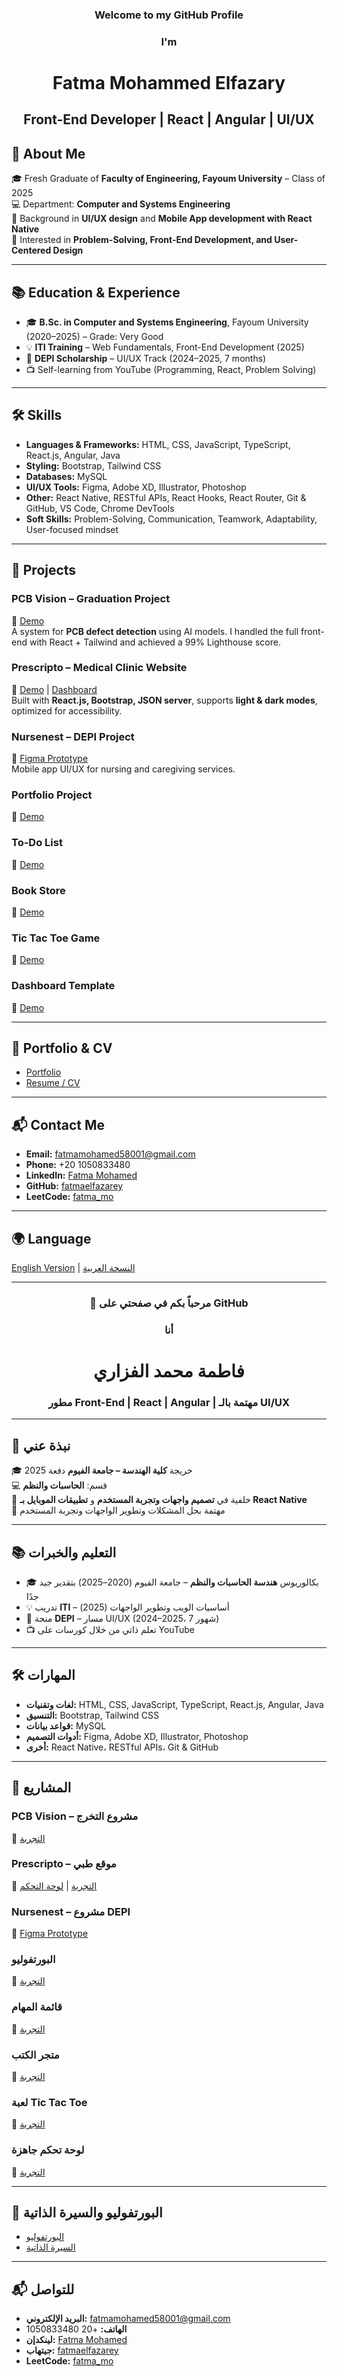 <div align="center">

### Welcome to my GitHub Profile  

### I'm  
<h1>Fatma Mohammed Elfazary</h1>  

## Front-End Developer | React | Angular | UI/UX   

</div>  


## 📝 About Me  
🎓 Fresh Graduate of **Faculty of Engineering, Fayoum University** – Class of 2025  
💻 Department: **Computer and Systems Engineering**  
📱 Background in **UI/UX design** and **Mobile App development with React Native**  
🧩 Interested in **Problem-Solving, Front-End Development, and User-Centered Design**  

---

## 📚 Education & Experience  
- 🎓 **B.Sc. in Computer and Systems Engineering**, Fayoum University (2020–2025) – Grade: Very Good  
- 💡 **ITI Training** – Web Fundamentals, Front-End Development (2025)  
- 🚀 **DEPI Scholarship** – UI/UX Track (2024–2025, 7 months)  
- 📺 Self-learning from YouTube (Programming, React, Problem Solving)  

---

## 🛠 Skills  
- **Languages & Frameworks:** HTML, CSS, JavaScript, TypeScript, React.js, Angular, Java  
- **Styling:** Bootstrap, Tailwind CSS  
- **Databases:** MySQL  
- **UI/UX Tools:** Figma, Adobe XD, Illustrator, Photoshop  
- **Other:** React Native, RESTful APIs, React Hooks, React Router, Git & GitHub, VS Code, Chrome DevTools  
- **Soft Skills:** Problem-Solving, Communication, Teamwork, Adaptability, User-focused mindset  

---

## 📂 Projects  

### PCB Vision – Graduation Project  
🔗 [Demo](https://pcb-vision-07.vercel.app/)  
A system for **PCB defect detection** using AI models. I handled the full front-end with React + Tailwind and achieved a 99% Lighthouse score.  

### Prescripto – Medical Clinic Website  
🔗 [Demo](https://prescripto11.vercel.app/) | [Dashboard](https://prescripto-dashboard-v02.vercel.app/)  
Built with **React.js, Bootstrap, JSON server**, supports **light & dark modes**, optimized for accessibility.  

### Nursenest – DEPI Project  
🔗 [Figma Prototype](https://www.figma.com/proto/saA7MUzPLsvseyXaLObqlh/DEPI-Project?node-id=1013-4363)  
Mobile app UI/UX for nursing and caregiving services.  

### Portfolio Project  
🔗 [Demo](https://fatmaelfazarey.github.io/portfolio-project-1/)  

### To-Do List  
🔗 [Demo](https://fatmaelfazarey.github.io/To-Do-List/)  

### Book Store  
🔗 [Demo](https://fatmaelfazarey.github.io/Book-Store/)  

### Tic Tac Toe Game  
🔗 [Demo](https://fatmaelfazarey.github.io/Tic-Tac-Toe-Game/)  

### Dashboard Template  
🔗 [Demo](https://fatmaelfazarey.github.io/Dashboard-template/)  

---

## 📑 Portfolio & CV  
- [Portfolio](https://drive.google.com/drive/folders/1AP1f02IHYPCVC2xLgeQIymsxXoNjsNvF?usp=sharing)  
- [Resume / CV](https://drive.google.com/file/d/1CWeZcbnR52sjtls9Eb6Jl1zEpRFeTUtI/view?usp=sharing)  

---

## 📬 Contact Me  
- **Email:** fatmamohamed58001@gmail.com  
- **Phone:** +20 1050833480  
- **LinkedIn:** [Fatma Mohamed](https://www.linkedin.com/in/fatma-mohamed-03a390250)  
- **GitHub:** [fatmaelfazarey](https://github.com/fatmaelfazarey)  
- **LeetCode:** [fatma_mo](https://leetcode.com/u/fatma_mo/)  

---

## 🌍 Language  
[English Version](#-welcome-to-my-github-profile) | [النسخة العربية](#-مرحباً-بكم-في-صفحتي-على-github)  

---

<div align="center">

### 🌸 مرحباً بكم في صفحتي على GitHub  

### أنا  
# **فاطمة محمد الفزاري**  

### مطور Front-End | React | Angular | مهتمة بالـ UI/UX  

</div>  

---

## 📝 نبذة عني  
🎓 خريجة **كلية الهندسة – جامعة الفيوم** دفعة 2025  
💻 قسم: **الحاسبات والنظم**  
📱 خلفية في **تصميم واجهات وتجربة المستخدم** و **تطبيقات الموبايل بـ React Native**  
🧩 مهتمة بحل المشكلات وتطوير الواجهات وتجربة المستخدم  

---

## 📚 التعليم والخبرات  
- 🎓 بكالوريوس **هندسة الحاسبات والنظم** – جامعة الفيوم (2020–2025) بتقدير جيد جدًا  
- 💡 تدريب **ITI** – أساسيات الويب وتطوير الواجهات (2025)  
- 🚀 منحة **DEPI** – مسار UI/UX (2024–2025، 7 شهور)  
- 📺 تعلم ذاتي من خلال كورسات على YouTube  

---

## 🛠 المهارات  
- **لغات وتقنيات:** HTML, CSS, JavaScript, TypeScript, React.js, Angular, Java  
- **التنسيق:** Bootstrap, Tailwind CSS  
- **قواعد بيانات:** MySQL  
- **أدوات التصميم:** Figma, Adobe XD, Illustrator, Photoshop  
- **أخرى:** React Native، RESTful APIs، Git & GitHub  

---

## 📂 المشاريع  
### PCB Vision – مشروع التخرج  
🔗 [التجربة](https://pcb-vision-07.vercel.app/)  

### Prescripto – موقع طبي  
🔗 [التجربة](https://prescripto11.vercel.app/) | [لوحة التحكم](https://prescripto-dashboard-v02.vercel.app/)  

### Nursenest – مشروع DEPI  
🔗 [Figma Prototype](https://www.figma.com/proto/saA7MUzPLsvseyXaLObqlh/DEPI-Project?node-id=1013-4363)  

### البورتفوليو  
🔗 [التجربة](https://fatmaelfazarey.github.io/portfolio-project-1/)  

### قائمة المهام  
🔗 [التجربة](https://fatmaelfazarey.github.io/To-Do-List/)  

### متجر الكتب  
🔗 [التجربة](https://fatmaelfazarey.github.io/Book-Store/)  

### لعبة Tic Tac Toe  
🔗 [التجربة](https://fatmaelfazarey.github.io/Tic-Tac-Toe-Game/)  

### لوحة تحكم جاهزة  
🔗 [التجربة](https://fatmaelfazarey.github.io/Dashboard-template/)  

---

## 📑 البورتفوليو والسيرة الذاتية  
- [البورتفوليو](https://drive.google.com/drive/folders/1AP1f02IHYPCVC2xLgeQIymsxXoNjsNvF?usp=sharing)  
- [السيرة الذاتية](https://drive.google.com/file/d/1CWeZcbnR52sjtls9Eb6Jl1zEpRFeTUtI/view?usp=sharing)  

---

## 📬 للتواصل  
- **البريد الإلكتروني:** fatmamohamed58001@gmail.com  
- **الهاتف:** +20 1050833480  
- **لينكدإن:** [Fatma Mohamed](https://www.linkedin.com/in/fatma-mohamed-03a390250)  
- **جيتهاب:** [fatmaelfazarey](https://github.com/fatmaelfazarey)  
- **LeetCode:** [fatma_mo](https://leetcode.com/u/fatma_mo/) 
